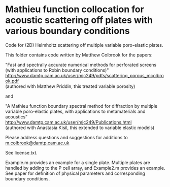 # Mathieu function collocation for acoustic scattering off plates with various boundary conditions
Code for (2D) Helmholtz scattering off multiple variable poro-elastic plates.

This folder contains code written by Matthew Colbrook for the papers:

"Fast and spectrally accurate numerical methods for perforated screens (with applications to Robin boundary conditions)"<br/>
http://www.damtp.cam.ac.uk/user/mjc249/pdfs/scattering_porous_mcolbrook.pdf<br/>
(authored with Matthew Priddin, this treated variable porosity)

and

"A Mathieu function boundary spectral method for diffraction by multiple variable poro-elastic plates, with applications to metamaterials and acoustics"<br/>
http://www.damtp.cam.ac.uk/user/mjc249/Publications.html<br/>
(authored with Anastasia Kisil, this extended to variable elastic models)

Please address questions and suggestions for additions to m.colbrook@damtp.cam.ac.uk

See license.txt.

Example.m provides an example for a single plate. Multiple plates are handled by adding to the P cell array, and Example2.m provides an example. See paper for definition of physical parameters and corresponding boundary conditions.
